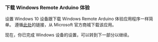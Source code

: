 <h3>下载 Windows Remote Arduino 体验</h3>
<div class="row">
  <div class="col-md-6 col-sm-12 col-no-padding">
  <p>设置 Windows 10 设备跟下载 Windows Remote Arduino 体验应用程序一样简单。 遵循<a href="https://www.microsoft.com/store/apps/9nblggh2041m" target="_blank">此处</a>的链接，从 Microsoft 官方商城下载该应用。</p>
  <p>现在，你已完成 Windows 设备的设置，可以转到下一部分以继续。</p>
  </div>
</div>
